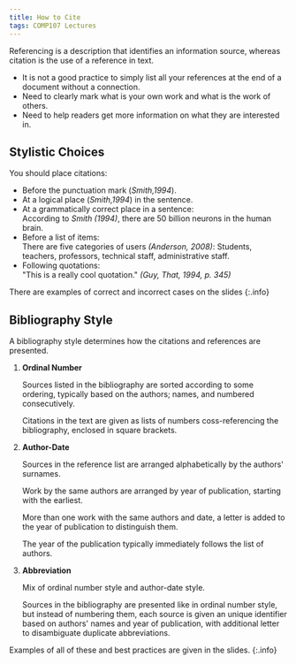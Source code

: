 ```yaml
---
title: How to Cite
tags: COMP107 Lectures
---
```

Referencing is a description that identifies an information source, whereas citation is the use of a reference in text.

* It is not a good practice to simply list all your references at the end of a document without a connection.
* Need to clearly mark what is your own work and what is the work of others.
* Need to help readers get more information on what they are interested in.

## Stylistic Choices
You should place citations:

* Before the punctuation mark (<cite>Smith,1994</cite>).
* At a logical place (<cite>Smith,1994</cite>) in the sentence.
* At a grammatically correct place in a sentence:  
According to <cite>Smith (1994)</cite>, there are 50 billion neurons in the human brain.
* Before a list of items:  
There are five categories of users <cite>(Anderson, 2008)</cite>: Students, teachers, professors, technical staff, administrative staff.
* Following quotations:  
"This is a really cool quotation." <cite>(Guy, That, 1994, p. 345)</cite>

There are examples of correct and incorrect cases on the slides
{:.info}

## Bibliography Style
A bibliography style determines how the citations and references are presented.

1. **Ordinal Number**

	Sources listed in the bibliography are sorted according to some ordering, typically based on the authors; names, and numbered consecutively.
	
	Citations in the text are given as lists of numbers coss-referencing the bibliography, enclosed in square brackets.
	
1. **Author-Date**
	
	Sources in the reference list are arranged alphabetically by the authors' surnames.
	
	Work by the same authors are arranged by year of publication, starting with the earliest.
	
	More than one work with the same authors and date, a letter is added to the year of publication to distinguish them.
	
	The year of the publication typically immediately follows the list of authors.
	
1. **Abbreviation**
	
	Mix of ordinal number style and author-date style.
	
	Sources in the bibliography are presented like in ordinal number style, but instead of numbering them, each source is given an unique identifier based on authors' names and year of publication, with additional letter to disambiguate duplicate abbreviations.

Examples of all of these and best practices are given in the slides.
{:.info}
